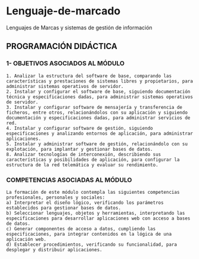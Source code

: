 # Lenguaje-de-marcado
Lenguajes de Marcas y sistemas de gestión de información

## PROGRAMACIÓN DIDÁCTICA
###	1- OBJETIVOS ASOCIADOS AL MÓDULO
	1. Analizar la estructura del software de base, comparando las características y prestaciones de sistemas libres y propietarios, para administrar sistemas operativos de servidor.
	2. Instalar y configurar el software de base, siguiendo documentación técnica y especificaciones dadas, para administrar sistemas operativos de servidor.
	3. Instalar y configurar software de mensajería y transferencia de ficheros, entre otros, relacionándolos con su aplicación y siguiendo documentación y especificaciones dadas, para administrar servicios de red.
	4. Instalar y configurar software de gestión, siguiendo especificaciones y analizando entornos de aplicación, para administrar aplicaciones.
	5. Instalar y administrar software de gestión, relacionándolo con su explotación, para implantar y gestionar bases de datos.
	8. Analizar tecnologías de interconexión, describiendo sus características y posibilidades de aplicación, para configurar la estructura de la red telemática y evaluar su rendimiento.
		
###	COMPETENCIAS ASOCIADAS AL MÓDULO
	La formación de este módulo contempla las siguientes competencias profesionales, personales y sociales:
	a) Interpretar el diseño lógico, verificando los parámetros establecidos para gestionar bases de datos.
	b) Seleccionar lenguajes, objetos y herramientas, interpretando las especificaciones para desarrollar aplicaciones web con acceso a bases de datos.
	c) Generar componentes de acceso a datos, cumpliendo las especificaciones, para integrar contenidos en la lógica de una aplicación web.
	d) Establecer procedimientos, verificando su funcionalidad, para desplegar y distribuir aplicaciones.




